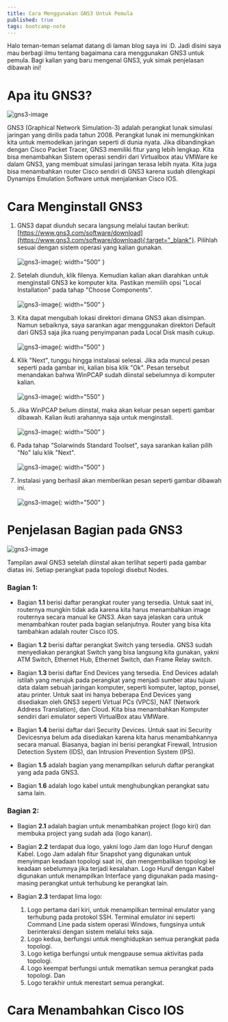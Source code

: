 ```yaml
---
title: Cara Menggunakan GNS3 Untuk Pemula
published: true
tags: bootcamp-note
---
```

Halo teman-teman selamat datang di laman blog saya ini :D. Jadi disini saya mau berbagi ilmu tentang bagaimana cara menggunakan GNS3 untuk pemula. Bagi kalian yang baru mengenal GNS3, yuk simak penjelasan dibawah ini!

# Apa itu GNS3?
![gns3-image](/assets/images/gns3-image.png)

GNS3 (Graphical Network Simulation-3) adalah perangkat lunak simulasi jaringan yang dirilis pada tahun 2008. Perangkat lunak ini memungkinkan kita untuk memodelkan jaringan seperti di dunia nyata. Jika dibandingkan dengan Cisco Packet Tracer, GNS3 memiliki fitur yang lebih lengkap. Kita bisa menambahkan Sistem operasi sendiri dari Virtualbox atau VMWare ke dalam GNS3, yang membuat simulasi jaringan terasa lebih nyata. Kita juga bisa menambahkan router Cisco sendiri di GNS3 karena sudah dilengkapi Dynamips Emulation Software untuk menjalankan Cisco IOS. 

# Cara Menginstall GNS3
1. GNS3 dapat diunduh secara langsung melalui tautan berikut: [https://www.gns3.com/software/download](https://www.gns3.com/software/download){:target="_blank"}. Pilihlah sesuai dengan sistem operasi yang kalian gunakan.<br><br>
![gns3-image](/assets/images/gns3-tutorial-1.png){: width="500" }

2. Setelah diunduh, klik filenya. Kemudian kalian akan diarahkan untuk menginstall GNS3 ke komputer kita. Pastikan memilih opsi "Local Installation" pada tahap "Choose Components".<br><br>
![gns3-image](/assets/images/gns3-tutorial-2.png){: width="500" }

3. Kita dapat mengubah lokasi direktori dimana GNS3 akan disimpan. Namun sebaiknya, saya sarankan agar menggunakan direktori Default dari GNS3 saja jika ruang penyimpanan pada Local Disk masih cukup.<br><br>
![gns3-image](/assets/images/gns3-tutorial-3.png){: width="500" }

4. Klik "Next", tunggu hingga instalasai selesai. Jika ada muncul pesan seperti pada gambar ini, kalian bisa klik "Ok". Pesan tersebut menandakan bahwa WinPCAP sudah diinstal sebelumnya di komputer kalian.<br><br>
![gns3-image](/assets/images/gns3-tutorial-4.png){: width="550" }

5. Jika WinPCAP belum diinstal, maka akan keluar pesan seperti gambar dibawah. Kalian ikuti arahannya saja untuk menginstall.<br><br>
![gns3-image](/assets/images/gns3-tutorial-5.png){: width="500" }

5. Pada tahap "Solarwinds Standard Toolset", saya sarankan kalian pilih "No" lalu klik "Next".<br><br>
![gns3-image](/assets/images/gns3-tutorial-6.png){: width="500" }

6. Instalasi yang berhasil akan memberikan pesan seperti gambar dibawah ini.<br><br>
![gns3-image](/assets/images/gns3-tutorial-7.png){: width="500" }

# Penjelasan Bagian pada GNS3
![gns3-image](/assets/images/gns3-tutorial-8.png)

Tampilan awal GNS3 setelah diinstal akan terlihat seperti pada gambar diatas ini. Setiap perangkat pada topologi disebut Nodes. 

### Bagian 1:
- Bagian **1.1** berisi daftar perangkat router yang tersedia. Untuk saat ini, routernya mungkin tidak ada karena kita harus menambahkan image routernya secara manual ke GNS3. Akan saya jelaskan cara untuk menambahkan router pada bagian selanjutnya. Router yang bisa kita tambahkan adalah router Cisco IOS.

- Bagian **1.2** berisi daftar perangkat Switch yang tersedia. GNS3 sudah menyediakan perangkat Switch yang bisa langsung kita gunakan, yakni ATM Switch, Ethernet Hub, Ethernet Switch, dan Frame Relay switch.

- Bagian **1.3** berisi daftar End Devices yang tersedia. End Devices adalah istilah yang merujuk pada perangkat yang menjadi sumber atau tujuan data dalam sebuah jaringan komputer, seperti komputer, laptop, ponsel, atau printer. Untuk saat ini hanya beberapa End Devices yang disediakan oleh GNS3 seperti Virtual PCs (VPCS), NAT (Network Address Translation), dan Cloud. Kita bisa menambahkan Komputer sendiri dari emulator seperti VirtualBox atau VMWare.

- Bagian **1.4** berisi daftar dari Security Devices. Untuk saat ini Security Devicesnya belum ada disediakan karena kita harus menambahkannya secara manual. Biasanya, bagian ini berisi perangkat Firewall, Intrusion Detection System (IDS), dan Intrusion Prevention System (IPS).

- Bagian **1.5** adalah bagian yang menampilkan seluruh daftar perangkat yang ada pada GNS3.

- Bagian **1.6** adalah logo kabel untuk menghubungkan perangkat satu sama lain.

### Bagian 2:
- Bagian **2.1** adalah bagian untuk menambahkan project (logo kiri) dan membuka project yang sudah ada (logo kanan).

- Bagian **2.2** terdapat dua logo, yakni logo Jam dan logo Huruf dengan Kabel. Logo Jam adalah fitur Snapshot yang digunakan untuk menyimpan keadaan topologi saat ini, dan mengembalikan topologi ke keadaan sebelumnya jika terjadi kesalahan. Logo Huruf dengan Kabel digunakan untuk menampilkan Interface yang digunakan pada masing-masing perangkat untuk terhubung ke perangkat lain.

- Bagian **2.3** terdapat lima logo:
    1. Logo pertama dari kiri, untuk menampilkan terminal emulator yang terhubung pada protokol SSH. Terminal emulator ini seperti Command Line pada sistem operasi Windows, fungsinya untuk berinteraksi dengan sistem melalui teks saja. 
    2. Logo kedua, berfungsi untuk menghidupkan semua perangkat pada topologi. 
    3. Logo ketiga berfungsi untuk mengpause semua aktivitas pada topologi. 
    4. Logo keempat berfungsi untuk mematikan semua perangkat pada topologi. Dan 
    5. Logo terakhir untuk merestart semua perangkat.

# Cara Menambahkan Cisco IOS
